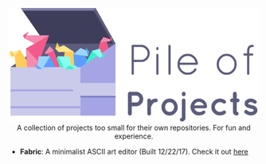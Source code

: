 <p align="center">
 <img src ="img/logo_pileofprojects.png" />
 </br>
 A collection of projects too small for their own repositories. For fun and experience.
</p>





- **Fabric**: A minimalist ASCII art editor (Built 12/22/17). Check it out [here](http://mattfan.me/pile-of-projects/fabric/)
